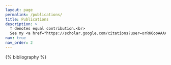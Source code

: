 ```yaml
---
layout: page
permalink: /publications/
title: Publications
description: >
  † denotes equal contribution.<br>
  See my <a href="https://scholar.google.com/citations?user=orRK6ooAAAAJ&hl=en" target="_blank">Google Scholar profile</a> for the latest publications.
nav: true
nav_order: 2
---
```



<!-- _pages/publications.md -->

<!-- Bibsearch Feature -->
<!-- 
{% include bib_search.liquid %}
-->

<div class="publications">

{% bibliography %}

</div>
